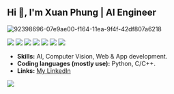 

## Hi 👋, I'm Xuan Phung | AI Engineer

![92398696-07e9ae00-f164-11ea-9f4f-42df807a6218](https://user-images.githubusercontent.com/18329471/143008836-160bb1b4-2289-4476-9777-2d9c75275916.gif)

<div style="clear:both; width: 100%;"> 
<img src="https://img.shields.io/badge/C++-00599C.svg?logo=c%2B%2B&style=flat"> <img src="https://img.shields.io/badge/Python-f9d64e.svg?logo=python&style=flat"> <img src="https://img.shields.io/badge/TensorFlow-aa4c00.svg?logo=tensorflow&style=flat"> <img src="https://img.shields.io/badge/PyTorch-f9d64e.svg?logo=pytorch&style=flat"> <img src="https://img.shields.io/badge/OpenCV-FF0000.svg?logo=opencv&style=flat"> <img src="https://img.shields.io/badge/-Docker-222222.svg?logo=docker&style=flat"> <img src="https://komarev.com/ghpvc/?username=phungdx"> 
 </div>

- **Skills:** AI, Computer Vision, Web & App development.
- **Coding languages (mostly use):** Python, C/C++.
- **Links:** [My LinkedIn](https://www.linkedin.com/in/phungdao99/)

<img style="float: left;" src="https://github-readme-stats.vercel.app/api?username=phungdx&count_private=true&show_icons=true&hide_border=false">
